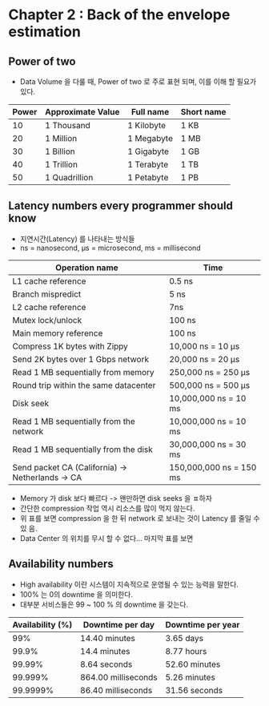 # Chapter 2 : Back of the envelope estimation

## Power of two

- Data Volume 을 다룰 때, Power of two 로 주로 표현 되며, 이를 이해 할 필요가 있다.

| Power | Approximate Value | Full name  | Short name |
|-------|-------------------|------------|------------|
| 10    | 1 Thousand        | 1 Kilobyte | 1 KB       |
| 20    | 1 Million         | 1 Megabyte | 1 MB       |
| 30    | 1 Billion         | 1 Gigabyte | 1 GB       |
| 40    | 1 Trillion        | 1 Terabyte | 1 TB       |
| 50    | 1 Quadrillion     | 1 Petabyte | 1 PB       |

## Latency numbers every programmer should know

- 지연시간(Latency) 를 나타내는 방식들
- ns = nanosecond, μs = microsecond, ms = millisecond

| Operation name                                   | Time                    |
|--------------------------------------------------|-------------------------|
| L1 cache reference                               | 0.5 ns                  |
| Branch mispredict                                | 5 ns                    |
| L2 cache reference                               | 7ns                     |
| Mutex lock/unlock                                | 100 ns                  |
| Main memory reference                            | 100 ns                  |
| Compress 1K bytes with Zippy                     | 10,000 ns = 10 μs       |
| Send 2K bytes over 1 Gbps network                | 20,000 ns = 20 μs       |
| Read 1 MB sequentially from memory               | 250,000 ns = 250 μs     |
| Round trip within the same datacenter            | 500,000 ns = 500 μs     |
| Disk seek                                        | 10,000,000 ns = 10 ms   |
| Read 1 MB sequentially from the network          | 10,000,000 ns = 10 ms   |
| Read 1 MB sequentially from the disk             | 30,000,000 ns = 30 ms   |
| Send packet CA (California) -> Netherlands -> CA | 150,000,000 ns = 150 ms |


- Memory 가 disk 보다 빠르다 -> 왠만하면 disk seeks 을 ㅍ하자
- 간단한 compression 작업 역시 리소스를 많이 먹지 않는다.
- 위 표를 보면 compression 을 한 뒤 network 로 보내는 것이 Latency 를 줄일 수 있 음.
- Data Center 의 위치를 무시 할 수 없다... 마지막 표를 보면

## Availability numbers

- High availability 이란 시스템이 지속적으로 운영될 수 있는 능력을 말한다.
- 100% 는 0의 downtime 을 의미한다.
- 대부분 서비스들은 99 ~ 100 % 의 downtime 을 갖는다.

| Availability (%) | Downtime per day    | Downtime per year |
|------------------|---------------------|-------------------|
| 99%              | 14.40 minutes       | 3.65 days         |
| 99.9%            | 14.4 minutes        | 8.77 hours        |
| 99.99%           | 8.64 seconds        | 52.60 minutes     |
| 99.999%          | 864.00 milliseconds | 5.26 minutes      |
| 99.9999%         | 86.40 milliseconds  | 31.56 seconds     |
